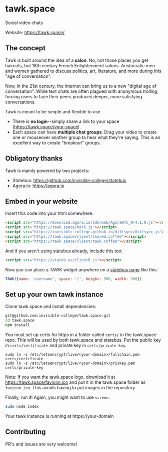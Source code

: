 # tawk.space
Social video chats

Website: https://tawk.space/

## The concept

Tawk is built around the idea of a **salon**. No, not those places you get haircuts, but 18th century French Enlightenment salons. Aristocratic men and women gathered to discuss politics, art, literature, and more during this "age of conversation".

Now, in the 21st century, the internet can bring us to a new "digital age of conversation". While text chats are often plagued with anonymous *trolling*, forcing users to face their peers produces deeper, more satisfying conversations.

Tawk is meant to be simple and flexible to use.
* There is **no login**--simply share a link to your space (https://tawk.space/your-space).
* Each space can have **multiple chat groups**. Drag your video to create one or mouseover another group to hear what they're saying. This is an excellent way to create "breakout" groups.

## Obligatory thanks
Tawk is mainly powered by two projects:

* Statebus: https://github.com/invisible-college/statebus
* Agora.io: https://agora.io

## Embed in your website

Insert this code into your html somewhere:

```html
<script src="https://download.agora.io/sdk/web/AgoraRTC_N-4.1.0.js"></script>
<script src='https://tawk.space/hark.js'></script>
<script src="https://invisible-college.github.io/diffsync/diffsync.js"></script>
<script src="https://tawk.space/client/shared.coffee"></script>
<script src="https://tawk.space/client/tawk.coffee"></script>
```

And if you aren't using statebus already, include this too:
```html
<script src="https://stateb.us/client6.js"></script>
```

Now you can place a TAWK widget anywhere on a [statebus page](https://wiki.invisible.college/statebus) like this:
```javascript
TAWK({name: 'username', space: '/', height: 500, width: 500})
```

## Set up your own tawk instance

Clone tawk.space and install dependencies:

```bash
git@github.com:invisible-college/tawk.space.git
cd tawk.space
npm install
```

You must set up certs for https in a folder called `certs/` in the tawk.space repo. This will be used by both tawk.space and statebus. Put the public key in `certs/certificate` and private key in `certs/private-key`.

```
sudo ln -s /etc/letsencrypt/live/<your-domain>/fullchain.pem certs/certificate
sudo ln -s /etc/letsencrypt/live/<your-domain>/privkey.pem certs/private-key
```

Note: If you want the tawk.space logo, download it at https://tawk.space/favicon.ico and put it in the tawk.space folder as `favicon.ico`. This avoids having to put images in the repository.

Finally, run it! Again, you might want to use `screen`.

```bash
sudo node index
```

Your tawk instance is running at https://your-domain

## Contributing
PR's and issues are very welcome!
